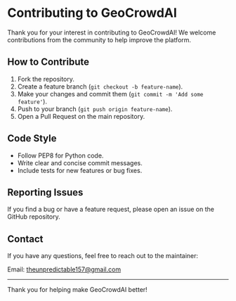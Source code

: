 # Contributing to GeoCrowdAI

Thank you for your interest in contributing to GeoCrowdAI! We welcome contributions from the community to help improve the platform.

## How to Contribute

1. Fork the repository.
2. Create a feature branch (`git checkout -b feature-name`).
3. Make your changes and commit them (`git commit -m 'Add some feature'`).
4. Push to your branch (`git push origin feature-name`).
5. Open a Pull Request on the main repository.

## Code Style

- Follow PEP8 for Python code.
- Write clear and concise commit messages.
- Include tests for new features or bug fixes.

## Reporting Issues

If you find a bug or have a feature request, please open an issue on the GitHub repository.

## Contact

If you have any questions, feel free to reach out to the maintainer:

Email: theunpredictable157@gmail.com

---

Thank you for helping make GeoCrowdAI better!